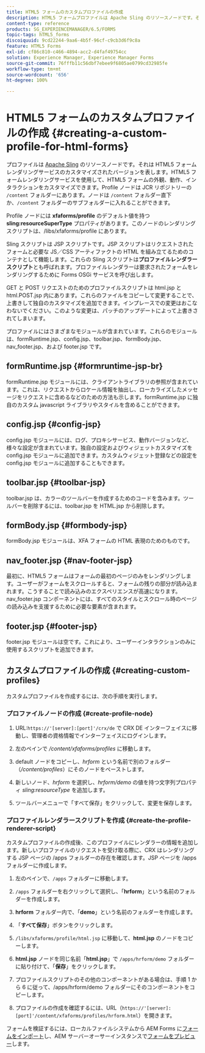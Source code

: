 ```yaml
---
title: HTML5 フォームのカスタムプロファイルの作成
description: HTML5 フォームプロファイルは Apache Sling のリソースノードです。それは HTML5 フォームレンダリングサービスのカスタマイズされたバージョンを表します。
content-type: reference
products: SG_EXPERIENCEMANAGER/6.5/FORMS
topic-tags: hTML5_forms
discoiquuid: 9cd22244-9aa6-4b5f-96cf-c9cb3d6f9c8a
feature: HTML5 Forms
exl-id: cf86c810-c466-4894-acc2-d4faf49754cc
solution: Experience Manager, Experience Manager Forms
source-git-commit: 76fffb11c56dbf7ebee9f6805ae0799cd32985fe
workflow-type: tm+mt
source-wordcount: '656'
ht-degree: 100%

---
```


# HTML5 フォームのカスタムプロファイルの作成 {#creating-a-custom-profile-for-html-forms}

プロファイルは [Apache Sling](https://sling.apache.org/) のリソースノードです。それは HTML5 フォームレンダリングサービスのカスタマイズされたバージョンを表します。HTML5 フォームレンダリングサービスを使用して、HTML5 フォームの外観、動作、インタラクションをカスタマイズできます。Profile ノードは JCR リポジトリーの `/content` フォルダーにあります。ノードは `/content` フォルダー直下か、`/content` フォルダーのサブフォルダーに入れることができます。

Profile ノードには **xfaforms/profile** のデフォルト値を持つ **sling:resourceSuperType** プロパティがあります。このノードのレンダリングスクリプトは、/libs/xfaforms/profile にあります。

Sling スクリプトは JSP スクリプトです。JSP スクリプトはリクエストされたフォームと必要な JS／CSS アーティファクトの HTML を組み立てるためのコンテナとして機能します。これらの Sling スクリプトは&#x200B;**プロファイルレンダラースクリプト**&#x200B;とも呼ばれます。プロファイルレンダラーは要求されたフォームをレンダリングするために Forms OSGi サービスを呼び出します。

GET と POST リクエストのためのプロファイルスクリプトは html.jsp と html.POST.jsp 内にあります。これらのファイルをコピーして変更することで、上書きして独自のカスタマイズを追加できます。インプレースでの変更はおこなわないでください。このような変更は、パッチのアップデートによって上書きされてしまいます。

プロファイルにはさまざまなモジュールが含まれています。これらのモジュールは、formRuntime.jsp、config.jsp、toolbar.jsp、formBody.jsp、nav_footer.jsp、および footer.jsp です。

## formRuntime.jsp {#formruntime-jsp-br}

formRuntime.jsp モジュールには、クライアントライブラリの参照が含まれています。これは、リクエストからロケール情報を抽出し、ローカライズしたメッセージをリクエストに含めるなどのための方法も示します。formRuntime.jsp に独自のカスタム javascript ライブラリやスタイルを含めることができます。

## config.jsp {#config-jsp}

config.jsp モジュールには、ログ、プロキシサービス、動作バージョンなど、様々な設定が含まれています。独自の設定およびウィジェットカスタマイズを config.jsp モジュールに追加できます。カスタムウィジェット登録などの設定を config.jsp モジュールに追加することもできます。

## toolbar.jsp {#toolbar-jsp}

toolbar.jsp は、カラーのツールバーを作成するためのコードを含みます。ツールバーを削除するには、toolbar.jsp を HTML.jsp から削除します。

## formBody.jsp {#formbody-jsp}

formBody.jsp モジュールは、XFA フォームの HTML 表現のためのものです。

## nav_footer.jsp {#nav-footer-jsp}

最初に、HTML5 フォームはフォームの最初のページのみをレンダリングします。ユーザーがフォームをスクロールすると、フォームの残りの部分が読み込まれます。こうすることで読み込みのエクスペリエンスが高速になります。nav_footer.jsp コンポーネントには、すべてのスタイルとスクロール時のページの読み込みを支援するために必要な要素が含まれます。 

## footer.jsp {#footer-jsp}

footer.jsp モジュールは空です。これにより、ユーザーインタラクションのみに使用するスクリプトを追加できます。

## カスタムプロファイルの作成 {#creating-custom-profiles}

カスタムプロファイルを作成するには、次の手順を実行します。

### プロファイルノードの作成 {#create-profile-node}

1. URL:`https://'[server]:[port]'/crx/de` で CRX DE インターフェイスに移動し、管理者の資格情報でインターフェイスにログインします。

1. 左のペインで */content/xfaforms/profiles* に移動します。

1. default ノードをコピーし、*hrform* という名前で別のフォルダー（*/content/profiles*）にそのノードをペーストします。

1. 新しいノード、*hrform* を選択し、*hrform/demo* の値を持つ文字列プロパティ *sling:resourceType* を追加します。

1. ツールバーメニューで「すべて保存」をクリックして、変更を保存します。

### プロファイルレンダラースクリプトを作成 {#create-the-profile-renderer-script}

カスタムプロファイルの作成後、このプロファイルにレンダラーの情報を追加します。新しいプロファイルのリクエストを受け取る際に、CRX はレンダリングする JSP ページの /apps フォルダーの存在を確認します。JSP ページを /apps フォルダーに作成します。

1. 左のペインで、`/apps` フォルダーに移動します。
1. `/apps` フォルダーを右クリックして選択し、「**hrform**」という名前のフォルダーを作成します。
1. **hrform** フォルダー内で、「**demo**」という名前のフォルダーを作成します。
1. 「**すべて保存**」ボタンをクリックします。
1. `/libs/xfaforms/profile/html.jsp` に移動して、**html.jsp** のノードをコピーします。
1. **html.jsp** ノードを同じ名前「**html.jsp**」で `/apps/hrform/demo` フォルダーに貼り付けて、「**保存**」をクリックします。
1. プロファイルスクリプトのその他のコンポーネントがある場合は、手順 1 から 6 に従って、/apps/hrform/demo フォルダーにそのコンポーネントをコピーします。

1. プロファイルの作成を確認するには、URL（`https://'[server]:[port]'/content/xfaforms/profiles/hrform.html`）を開きます。

フォームを検証するには、ローカルファイルシステムから AEM Forms に[フォームをインポート](/help/forms/using/get-xdp-pdf-documents-aem.md)し、AEM サーバーオーサーインスタンスで[フォームをプレビュー](/help/forms/using/previewing-forms.md)します。
